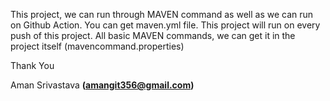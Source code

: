 This project, we can run through MAVEN command as well as we can run on Github Action. You can get maven.yml file. 
This project will run on every push of this project.
All basic MAVEN commands, we can get it in the project itself (mavencommand.properties)

Thank You

Aman Srivastava
**(amangit356@gmail.com)**
